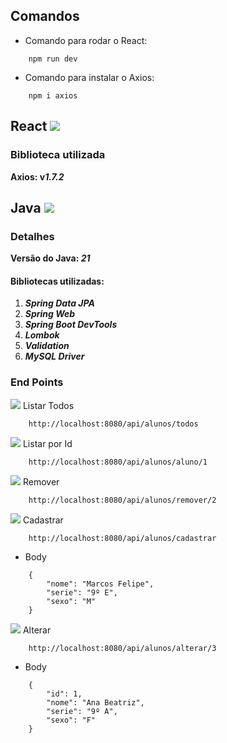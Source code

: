 ## Comandos

* Comando para rodar o React:
````
    npm run dev
````

* Comando para instalar o Axios:
````
    npm i axios 
````

## React <img src="https://img.shields.io/badge/React-20232A?style=for-the-badge&logo=react&logoColor=61DAFB" />

### Biblioteca utilizada

**Axios: v*1.7.2***

## Java <img src="https://img.shields.io/badge/java-%23FF6600.svg?&style=for-the-badge" />

### Detalhes

**Versão do Java: _21_**

#### Bibliotecas utilizadas:

1. ***Spring Data JPA***
2. ***Spring Web***
3. ***Spring Boot DevTools***
4. ***Lombok***
5. ***Validation***
6. ***MySQL Driver***

### End Points

<img src="https://img.shields.io/badge/GET-3217EA?style=for-the-badge" /> Listar Todos

````
    http://localhost:8080/api/alunos/todos
````

<img src="https://img.shields.io/badge/GET-3217EA?style=for-the-badge" /> Listar por Id

````
    http://localhost:8080/api/alunos/aluno/1
````

<img src="https://img.shields.io/badge/DELETE-FF0000?style=for-the-badge" /> Remover 

````
    http://localhost:8080/api/alunos/remover/2
````

<img src="https://img.shields.io/badge/POST-298D46?style=for-the-badge" /> Cadastrar  

````
    http://localhost:8080/api/alunos/cadastrar
````
* Body 
````
    {
        "nome": "Marcos Felipe",
        "serie": "9º E",
        "sexo": "M" 
    }
````

<img src="https://img.shields.io/badge/put-FCFF3A?style=for-the-badge" /> Alterar

````
    http://localhost:8080/api/alunos/alterar/3
````
* Body
````
    {
        "id": 1,
        "nome": "Ana Beatriz",
        "serie": "9º A",
        "sexo": "F" 
    }
````

